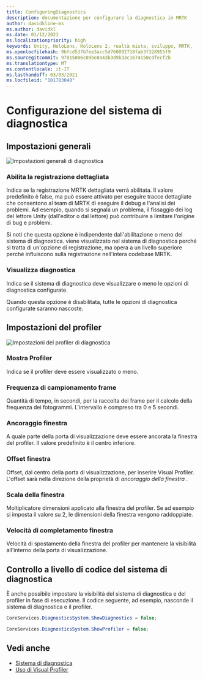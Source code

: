 ```yaml
---
title: ConfiguringDiagnostics
description: documentazione per configurare la diagnostica in MRTK
author: davidkline-ms
ms.author: davidkl
ms.date: 01/12/2021
ms.localizationpriority: high
keywords: Unity, HoloLens, HoloLens 2, realtà mista, sviluppo, MRTK,
ms.openlocfilehash: 9bfcd537b7ee3acc5d760092718fab3f328955f9
ms.sourcegitcommit: 97815006c09be0a43b3d9b33c1674150cdfecf2b
ms.translationtype: MT
ms.contentlocale: it-IT
ms.lasthandoff: 03/03/2021
ms.locfileid: "101783040"
---
```

# <a name="configuring-the-diagnostics-system"></a>Configurazione del sistema di diagnostica

## <a name="general-settings"></a>Impostazioni generali

![Impostazioni generali di diagnostica](../images/diagnostics/DiagnosticsGeneralSettings.png)

### <a name="enable-verbose-logging"></a>Abilita la registrazione dettagliata

Indica se la registrazione MRTK dettagliata verrà abilitata. Il valore predefinito è false, ma può essere attivato per eseguire tracce dettagliate che consentono al team di MRTK di eseguire il debug e l'analisi dei problemi. Ad esempio, quando si segnala un problema, il fissaggio dei log del lettore Unity (dall'editor o dal lettore) può contribuire a limitare l'origine di bug e problemi.

Si noti che questa opzione è indipendente dall'abilitazione o meno del sistema di diagnostica. viene visualizzato nel sistema di diagnostica perché si tratta di un'opzione di registrazione, ma opera a un livello superiore perché influiscono sulla registrazione nell'intera codebase MRTK.

### <a name="show-diagnostics"></a>Visualizza diagnostica

Indica se il sistema di diagnostica deve visualizzare o meno le opzioni di diagnostica configurate.

Quando questa opzione è disabilitata, tutte le opzioni di diagnostica configurate saranno nascoste.

## <a name="profiler-settings"></a>Impostazioni del profiler

![Impostazioni del profiler di diagnostica](../images/diagnostics/DiagnosticsProfilerSettings.png)

### <a name="show-profiler"></a>Mostra Profiler

Indica se il profiler deve essere visualizzato o meno.

### <a name="frame-sample-rate"></a>Frequenza di campionamento frame

Quantità di tempo, in secondi, per la raccolta dei frame per il calcolo della frequenza dei fotogrammi. L'intervallo è compreso tra 0 e 5 secondi.

### <a name="window-anchor"></a>Ancoraggio finestra

A quale parte della porta di visualizzazione deve essere ancorata la finestra del profiler. Il valore predefinito è il centro inferiore.

### <a name="window-offset"></a>Offset finestra

Offset, dal centro della porta di visualizzazione, per inserire Visual Profiler. L'offset sarà nella direzione della proprietà di *ancoraggio della finestra* .

### <a name="window-scale"></a>Scala della finestra

Moltiplicatore dimensioni applicato alla finestra del profiler. Se ad esempio si imposta il valore su 2, le dimensioni della finestra vengono raddoppiate.

### <a name="window-follow-speed"></a>Velocità di completamento finestra

Velocità di spostamento della finestra del profiler per mantenere la visibilità all'interno della porta di visualizzazione.

## <a name="programmatically-controlling-the-diagnostics-system"></a>Controllo a livello di codice del sistema di diagnostica

È anche possibile impostare la visibilità del sistema di diagnostica e del profiler in fase di esecuzione. Il codice seguente, ad esempio, nasconde il sistema di diagnostica e il profiler.

```c#
CoreServices.DiagnosticsSystem.ShowDiagnostics = false;

CoreServices.DiagnosticsSystem.ShowProfiler = false;
```

## <a name="see-also"></a>Vedi anche

- [Sistema di diagnostica](DiagnosticsSystemGettingStarted.md)
- [Uso di Visual Profiler](UsingVisualProfiler.md)
